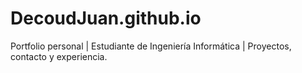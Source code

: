 # DecoudJuan.github.io
Portfolio personal | Estudiante de Ingeniería Informática | Proyectos, contacto y experiencia.
